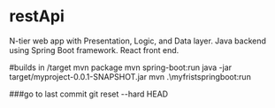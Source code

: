# restApi
N-tier web app with Presentation, Logic, and Data layer. Java backend using Spring Boot framework. React front end.


#builds in /target
mvn package
mvn spring-boot:run
java -jar target/myproject-0.0.1-SNAPSHOT.jar
mvn .\myfristspringboot\:run

###go to last commit
git reset --hard HEAD